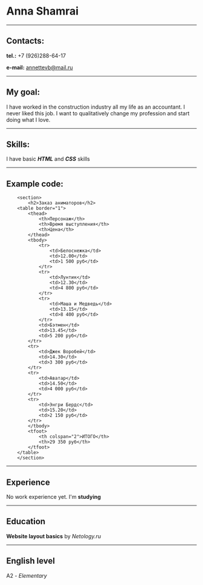 # Anna Shamrai
---
## Contacts:
**tel.:** +7 (926)288-64-17

**e-mail:** annettevb@mail.ru

---
## My goal:

I have worked in the construction industry all my life as an accountant. I never liked this job. I want to qualitatively change my profession and start doing what I love.

---
## Skills:
I have basic _**HTML**_ and _**CSS**_ skills

---
## Example code:
```
	<section>
		<h2>Заказ аниматоров</h2>
	<table border="1">
		<thead>
			<th>Персонаж</th>
			<th>Время выступления</th>
			<th>Цена</th>
		</thead>
		<tbody>
			<tr>
				<td>Белоснежка</td>
				<td>12.00</td>
				<td>1 500 руб</td>
			</tr>
			<tr>
				<td>Лунтик</td>
				<td>12.30</td>
				<td>4 800 руб</td>
			</tr>
			<tr>
				<td>Маша и Медведь</td>
				<td>13.15</td>
				<td>8 400 руб</td>
			</tr>
			<td>Бэтмен</td>
			<td>13.45</td>
			<td>5 200 руб</td>
		</tr>
		<tr>
			<td>Джек Воробей</td>
			<td>14.30</td>
			<td>3 300 руб</td>
		</tr>
		<tr>
			<td>Аватар</td>
			<td>14.50</td>
			<td>4 000 руб</td>
		</tr>
		<tr>
			<td>Энгри Бердс</td>
			<td>15.20</td>
			<td>2 150 руб</td>
		</tr>
		</tbody>
		<tfoot>
			<th colspan="2">ИТОГО</th>
			<th>29 350 руб</th>
		</tfoot>
	</table>
	</section>
```
---
## Experience
No work experience yet. I'm **studying**

---
## Education
**Website layout basics** by _Netology.ru_

---
## English level
A2 - _Elementary_